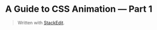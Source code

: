
A Guide to CSS Animation — Part 1
===

> Written with [StackEdit](https://stackedit.io/).
<!--stackedit_data:
eyJoaXN0b3J5IjpbLTIwODMyNDQ3MDBdfQ==
-->